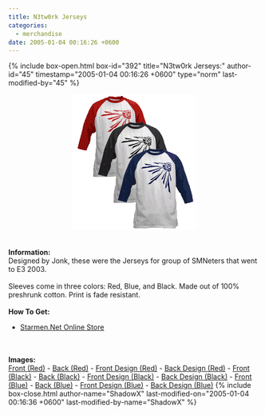 ```yaml
---
title: N3tw0rk Jerseys
categories:
  - merchandise
date: 2005-01-04 00:16:26 +0600
---
```

{% include box-open.html box-id="392" title="N3tw0rk Jerseys:" author-id="45" timestamp="2005-01-04 00:16:26 +0600" type="norm" last-modified-by="45" %}
	<center>
	<img src="/merchandise/images/smn_n3tw0rkj_title.png" border="0" alt="N3tw0rk Jerseys" />
	</center>
	<br /><br />
	<b>Information:</b>
	<br />
	Designed by Jonk, these were the Jerseys for group of SMNeters that went to E3 2003.
	<br /><br />
	Sleeves come in three colors: Red, Blue, and Black. Made out of 100% preshrunk cotton. 
	Print is fade resistant. 
	<br /><br />
	<b>How To Get:</b>
	<br />
	<ul>
	<li><a href="http://www.cafepress.com/starmen/297166">Starmen.Net Online Store</a></li>
	</ul>
	<br /><br />
	<b>Images:</b>
	<br />
	<a href="/merchandise/images/smn_n3tw0rkjr_front.jpg">Front (Red)</a> - <a href="/merchandise/images/smn_n3tw0rkjr_back.jpg">Back (Red)</a> - <a href="/merchandise/images/smn_n3tw0rkjr_fdesign.jpg">Front Design (Red)</a> - 
	<a href="/merchandise/images/smn_n3tw0rkjr_bdesign.jpg">Back Design (Red)</a> - <a href="/merchandise/images/smn_n3tw0rkjbk_front.jpg">Front (Black)</a> - <a href="/merchandise/images/smn_n3tw0rkjbk_back.jpg">Back (Black)</a> - 
	<a href="/merchandise/images/smn_n3tw0rkjbk_fdesign.jpg">Front Design (Black)</a> - <a href="/merchandise/images/smn_n3tw0rkjbk_bdesign.jpg">Back Design (Black)</a> - <a href="/merchandise/images/smn_n3tw0rkjb_front.jpg">Front (Blue)</a> - 
	<a href="/merchandise/images/smn_n3tw0rkjb_back.jpg">Back (Blue)</a> - <a href="/merchandise/images/smn_n3tw0rkjb_fdesign.jpg">Front Design (Blue)</a> - <a href="/merchandise/images/smn_n3tw0rkjb_bdesign.jpg">Back Design (Blue)</a>
{% include box-close.html author-name="ShadowX" last-modified-on="2005-01-04 00:16:36 +0600" last-modified-by-name="ShadowX" %}
